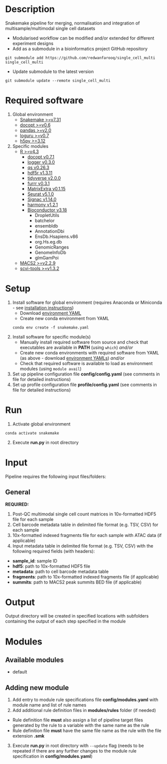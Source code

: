 # Description
Snakemake pipeline for merging, normalisation and integration of multisample/multimodal single cell datasets
- Modularised workflow can be modified and/or extended for different experiment designs
- Add as a submodule in a bioinformatics project GitHub repository
```
git submodule add https://github.com/redwanfarooq/single_cell_multi single_cell_multi
```
- Update submodule to the latest version
```
git submodule update --remote single_cell_multi
```

# Required software
1. Global environment
    - [Snakemake >=v7.31](https://snakemake.readthedocs.io/en/stable/getting_started/installation.html)
    - [docopt >=v0.6](https://github.com/docopt/docopt)
    - [pandas >=v2.0](https://pandas.pydata.org/docs/getting_started/install.html)
    - [loguru >=v0.7](https://github.com/Delgan/loguru)
    - [h5py >=3.12](https://docs.h5py.org/en/latest/build.html)
2. Specific modules
    - [R >=v4.3](https://cran.r-project.org)
        * [docopt v0.7.1](https://CRAN.R-project.org/package=docopt)
        * [logger v0.3.0](https://CRAN.R-project.org/package=logger)
        * [qs v0.26.3](https://CRAN.R-project.org/package=qs)
        * [hdf5r v1.3.11](https://CRAN.R-project.org/package=hdf5r)
        * [tidyverse v2.0.0](https://CRAN.R-project.org/package=tidyverse)
        * [furrr v0.3.1](https://CRAN.R-project.org/package=furrr)
        * [MatrixExtra v0.1.15](https://CRAN.R-project.org/package=MatrixExtra)
        * [Seurat v5.1.0](https://CRAN.R-project.org/package=Seurat)
        * [Signac v1.14.0](https://CRAN.R-project.org/package=Signac)
        * [harmony v1.2.1](https://CRAN.R-project.org/package=harmony)
        * [Bioconductor v3.18](https://www.bioconductor.org/install/)
            + DropletUtils
            + batchelor
            + ensembldb
            + AnnotationDbi
            + EnsDb.Hsapiens.v86
            + org.Hs.eg.db
            + GenomicRanges
            + GenomeInfoDb
            + glmGamPoi
    - [MACS2 >=v2.2.9](https://github.com/macs3-project/MACS/wiki/Install-macs2)
    - [scvi-tools >=v1.3.2](https://scvi-tools.org/en/stable/install.html)

# Setup
1. Install software for global environment (requires Anaconda or Miniconda - see [installation instructions](https://conda.io/projects/conda/en/stable/user-guide/install/index.html))
    - Download [environment YAML](/resources/envs/snakemake.yaml)
    - Create new conda environment from YAML
    ```
    conda env create -f snakemake.yaml
    ```
2. Install software for specific module(s)
    - Manually install required software from source and check that executables are available in **PATH** (using `which`) *and/or*
    - Create new conda environments with required software from YAML (as above - download [environment YAMLs](/resources/envs)) *and/or*
    - Check that required software is available to load as environment modules (using `module avail`)
3. Set up pipeline configuration file **config/config.yaml** (see comments in file for detailed instructions)
4. Set up profile configuration file **profile/config.yaml** (see comments in file for detailed instructions)

# Run
1. Activate global environment
```
conda activate snakemake
```
2. Execute **run.py** in root directory

# Input
Pipeline requires the following input files/folders:

## General

**REQUIRED:**

1. Post-QC multimodal single cell count matrices in 10x-formatted HDF5 file for each sample
2. Cell barcode metadata table in delimited file format (e.g. TSV, CSV) for each sample
3. 10x-formatted indexed fragments file for each sample with ATAC data (if applicable)
4. Input metadata table in delimited file format (e.g. TSV, CSV) with the following required fields (with headers):
- **sample_id**: sample ID
- **hdf5**: path to 10x-formatted HDF5 file
- **metadata**: path to cell barcode metadata table
- **fragments**: path to 10x-formatted indexed fragments file (if applicable)
- **summits**: path to MACS2 peak summits BED file (if applicable)

# Output
Output directory will be created in specified locations with subfolders containing the output of each step specified in the module

# Modules

## Available modules
- default

## Adding new module
1. Add entry to module rule specifications file **config/modules.yaml** with module name and list of rule names
2. Add additional rule definition files in **modules/rules** folder (if needed)
- Rule definition file **must** also assign a list of pipeline target files generated by the rule to a variable with the same name as the rule
- Rule definition file **must** have the same file name as the rule with the file extension **.smk**
3. Execute **run.py** in root directory with `--update` flag (needs to be repeated if there are any further changes to the module rule specification in **config/modules.yaml**)